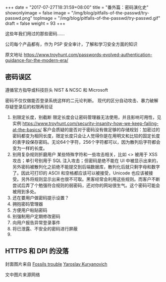 +++
date = "2017-07-27T18:31:59+08:00"
title = "番外篇：密码演化史"
showonlyimage = false
image = "/img/blog/pitfalls-of-the-passwd/try-passwd.png"
topImage = "/img/blog/pitfalls-of-the-passwd/try-passwd.gif"
draft = false
weight = 93
+++

这些年我们用过的那些密码……
<!--more-->

公司每个产品都有，作为 PSP 安全审计，了解和学习安全方面的知识

原文地址 https://www.troyhunt.com/passwords-evolved-authentication-guidance-for-the-modern-era/

## 密码误区

遵循官方指导或科技巨头 NIST & NCSC 和 Microsoft

密码不仅仅做能否登录系统这样的二元论判断。
现代的区分自动攻击、暴力破解
存疑登录后的权限再验证

1. 别限定长度，别截断
    限定长度会让密码管理器无法使用，并且影响可用性，见实例
      https://www.troyhunt.com/security-insanity-how-we-keep-failing-at-the-basics/
    客户会质疑的是否对于密码没有做足够的存储规划：加密过的密码都变为相同长度，限定长度只会让人觉得你是在用明文和比较的固定长度的表字段保存密码。无论64个字符，256个字符都可以，因为散列后字符都会变为一样的长度。
2. 别用复杂规则折磨用户
    某些特殊字符和一些攻击相关，比如 <> 被用于 XSS 攻击；单引号别用于 SQL 注入攻击；但密码是绝不能在 UI 中被显示出来的，另外密码被散列化之前绝不能提交到后端数据库，散列化后就只剩字母和数字了。因此可打印的 ASCII 和空格都应该可以被接受，Unicode 也应该被接受。另外将规则显示出来也很不可取。黑客经常会利用这些规则。而客户不断尝试后弄了个勉强符合规则的弱密码，还对你的网站很生气。这个密码可能会被用到多处。
3. 还在要用户做密码提示设置？
4. 拥抱密码管理器
5. 方便用户粘贴密码
6. 别强制用户定期修改密码
7. 向用户报告异常登录事件
8. 将已泄露、不安全的密码进行屏蔽
9.



## HTTPS 和 DPI 的没落


封面图片来自 [Fossils trouble](https://dribbble.com/shots/2448430-Fossils-trouble) <a href="https://dribbble.com/cjiabka"><i class="fa fa-dribbble" aria-hidden="true"></i> Yaroslav Kuryanovich</a>  

文中图片来源网络
